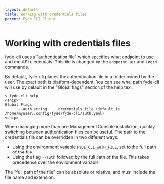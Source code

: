 ```yaml
---
layout: default
title: Working with credentials files
parent: Fyde CLI Client
---
```

# Working with credentials files

fyde-cli uses a "authentication file" which specifies what [endpoint to use](https://github.com/fyde/fyde-cli/wiki/Working-with-different-EC-endpoints) and the API credentials.
This file is changed by the `endpoint set` and `login` commands.

By default, fyde-cli places the authentication file in a folder owned by the user.
The exact path is platform-dependent.
You can see what path fyde-cli will use by default in the "Global flags" section of the help text:

```
$ fyde-cli help
<snip>
Global Flags:
      --auth string     credentials file (default is /home/myuser/.config/fyde/fyde-cli/auth.yaml)
<snip>
```

When managing more than one Management Console installation, quickly switching between authentication files can be useful.
The path to the credentials file can be overridden in two different ways:

- Using the environment variable `FYDE_CLI_AUTH_FILE`, set to the full path of the file.
- Using the flag `--auth` followed by the full path of the file. This takes precedence over the environment variable.

The "full path of the file" can be absolute or relative, and must include the file name and extension.